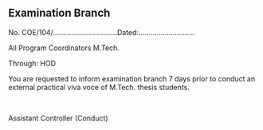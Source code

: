 ## Examination Branch

No. COE/104/…………………………..Dated:……………………….

All Program Coordinators  M.Tech.

Through: HOD

You are requested to inform examination branch 7 days prior to conduct an external practical viva voce of M.Tech. thesis students.

</br>

Assistant Controller (Conduct)
